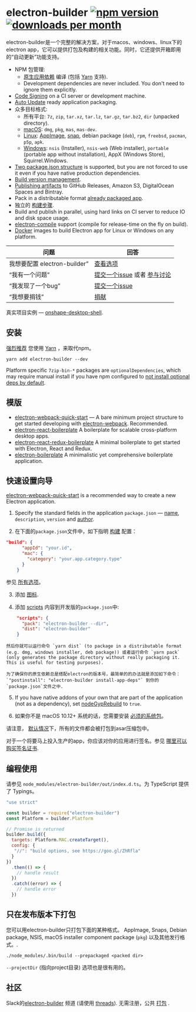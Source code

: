# electron-builder [![npm version](https://img.shields.io/npm/v/electron-builder.svg?label=latest)](https://yarn.pm/electron-builder) [![downloads per month](https://img.shields.io/npm/dm/electron-builder.svg)](https://yarn.pm/electron-builder)
electron-builder是一个完整的解决方案，对于macos、windows、linux下的electron app，它可以提供打包及构建的相关功能。同时，它还提供开箱即用的“自动更新”功能支持。

* NPM 包管理:
  * [原生应用依赖](https://electron.atom.io/docs/tutorial/using-native-node-modules/) 编译 (包括 [Yarn](http://yarnpkg.com/) 支持).
  * Development dependencies are never included. You don't need to ignore them explicitly.
* [Code Signing](code-signing.md) on a CI server or development machine.
* [Auto Update](auto-update.md) ready application packaging.
* 众多目标格式:
  * 所有平台: `7z`, `zip`, `tar.xz`, `tar.lz`, `tar.gz`, `tar.bz2`, `dir` (unpacked directory).
  * [macOS](configuration/mac.md#MacConfiguration-target): `dmg`, `pkg`, `mas`, `mas-dev`.
  * [Linux](configuration/linux.md#LinuxConfiguration-target): [AppImage](http://appimage.org), [snap](http://snapcraft.io), debian package (`deb`), `rpm`, `freebsd`, `pacman`, `p5p`, `apk`.
  * [Windows](configuration/win.md#WindowsConfiguration-target): `nsis` (Installer), `nsis-web` (Web installer), `portable` (portable app without installation), AppX (Windows Store), Squirrel.Windows.
* [Two package.json structure](tutorials/two-package-structure.md) is supported, but you are not forced to use it even if you have native production dependencies.  
* [Build version management](configuration/configuration.md#build-version-management).
* [Publishing artifacts](/configuration/publish) to GitHub Releases, Amazon S3, DigitalOcean Spaces and Bintray.
* Pack in a distributable format [already packaged app](#pack-only-in-a-distributable-format).
* 独立的 [构建步骤](https://github.com/electron-userland/electron-builder/issues/1102#issuecomment-271845854).
* Build and publish in parallel, using hard links on CI server to reduce IO and disk space usage.
* [electron-compile](https://github.com/electron/electron-compile) support (compile for release-time on the fly on build).
* [Docker](/multi-platform-build#docker) images to build Electron app for Linux or Windows on any platform.

| 问题                      | 回答                                       |
| ----------------------- | ---------------------------------------- |
| 我想要配置 electron-builder” | [查看选项](/configuration/configuration.md)  |
| “我有一个问题”                | [提交一个issue](https://github.com/electron-userland/electron-builder/issues) 或者 [参与讨论](https://slackin.electron.build) |
| “我发现了一个bug”             | [提交一个issue](https://github.com/electron-userland/electron-builder/issues/new) |
| “我想要捐钱”                 | [捐献](/donate.md)                         |

真实项目实例 — [onshape-desktop-shell](https://github.com/develar/onshape-desktop-shell).

## 安装
[强烈推荐](https://github.com/electron-userland/electron-builder/issues/1147#issuecomment-276284477) 您使用 [Yarn](https://yarn.org.cn/) ，来取代npm。

`yarn add electron-builder --dev`

Platform specific `7zip-bin-*` packages are `optionalDependencies`, which may require manual install if you have npm configured to [not install optional deps by default](https://docs.npmjs.com/misc/config#optional).

## 模版

* [electron-webpack-quick-start](https://github.com/electron-userland/electron-webpack-quick-start) — A bare minimum project structure to get started developing with [electron-webpack](https://github.com/electron-userland/electron-webpack). Recommended.
* [electron-react-boilerplate](https://github.com/chentsulin/electron-react-boilerplate) A boilerplate for scalable cross-platform desktop apps.
* [electron-react-redux-boilerplate](https://github.com/jschr/electron-react-redux-boilerplate) A minimal boilerplate to get started with Electron, React and Redux.
* [electron-boilerplate](https://github.com/szwacz/electron-boilerplate) A minimalistic yet comprehensive boilerplate application.

## 快速设置向导

[electron-webpack-quick-start](https://github.com/electron-userland/electron-webpack-quick-start) is a recommended way to create a new Electron application.

1. Specify the standard fields in the application `package.json` — [name](/configuration/configuration.md#Metadata-name), `description`, `version` and [author](https://docs.npmjs.com/files/package.json#people-fields-author-contributors).

2. 在下面的`package.json`文件中，如下指明 [构建](/configuration/configuration.md#configuration) 配置：
```json
"build": {
      "appId": "your.id",
      "mac": {
        "category": "your.app.category.type"
      }
    }
```
参见 [所有选项](/configuration/configuration.md#configuration)。

3. 添加 [图标](/icons.md).

4. 添加 [scripts](https://docs.npmjs.com/cli/run-script) 内容到开发版的`package.json`中:

```json
    "scripts": {
      "pack": "electron-builder --dir",
      "dist": "electron-builder"
    }
```

    然后你就可以运行命令 `yarn dist` (to package in a distributable format (e.g. dmg, windows installer, deb package)) 或者运行命令 `yarn pack` (only generates the package directory without really packaging it. This is useful for testing purposes).

    为了确保你的原生依赖总是搭配electron的版本号，最简单的的办法就是添加如下命令： `"postinstall": "electron-builder install-app-deps"` 到你的 `package.json`文件之中.

5. If you have native addons of your own that are part of the application (not as a dependency), set [nodeGypRebuild](/configuration/configuration#Configuration-nodeGypRebuild) to `true`.

6. 如果你不是 macOS 10.12+ 系统的话，您需要安装 [必须的系统包](/multi-platform-build.md)。

请注意， [默认情况](configuration/configuration.md#Configuration-asar)下，所有的文件都会被打包到asar压缩包中。

对于一个将要马上投入生产的app，你应该对你的应用进行签名。参见 [哪里可以购买签名证书](/code-signing.md#where-to-buy-code-signing-certificate).

## 编程使用
请参见 `node_modules/electron-builder/out/index.d.ts`。为 TypeScript 提供了 Typings。

```js
"use strict"

const builder = require("electron-builder")
const Platform = builder.Platform

// Promise is returned
builder.build({
  targets: Platform.MAC.createTarget(),
  config: {
   "//": "build options, see https://goo.gl/ZhRfla"
  }
})
  .then(() => {
    // handle result
  })
  .catch((error) => {
    // handle error
  })
```

## 只在发布版本下打包

您可以用electron-builder只打包下面的某种格式。 AppImage, Snaps, Debian package, NSIS, macOS installer component package (`pkg`) 以及其他发行格式。.

```
./node_modules/.bin/build --prepackaged <packed dir>
```

`--projectDir` (指向project目录) 选项也是很有用的。

## 社区

Slack的[electron-builder](https://slackin.electron.build) 频道  (请使用 [threads](https://get.slack.help/hc/articles/115000769927-Message-threads)).
无需注册，公共 [打包](http://electron-builder.slackarchive.io) .